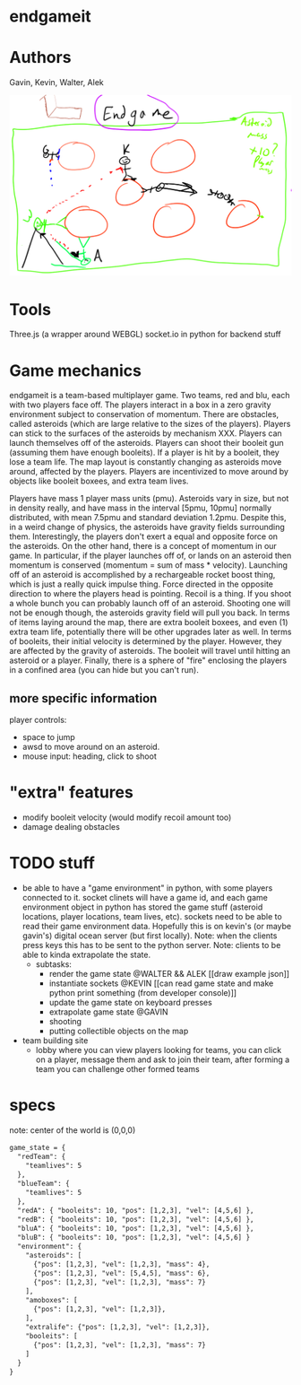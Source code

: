# endgameit

# Authors
Gavin, Kevin, Walter, Alek

![endgame.png](endgame.png)

# Tools
Three.js (a wrapper around WEBGL)
socket.io in python for backend stuff

# Game mechanics
endgameit is a team-based multiplayer game. Two teams, red and blu, each with two players face off. 
The players interact in a box in a zero gravity environment subject to conservation of momentum. 
There are obstacles, called asteroids (which are large relative to the sizes of the players). 
Players can stick to the surfaces of the asteroids by mechanism XXX. 
Players can launch themselves off of the asteroids. 
Players can shoot their booleit gun (assuming them have enough booleits).
If a player is hit by a booleit, they lose a team life.
The map layout is constantly changing as asteroids move around, affected by the players. 
Players are incentivized to move around by objects like booleit boxees, and extra team lives.

Players have mass 1 player mass units (pmu).
Asteroids vary in size, but not in density really, and have mass in the
interval [5pmu, 10pmu] normally distributed, with mean 7.5pmu and standard
deviation 1.2pmu.
Despite this, in a weird change of physics, the asteroids have gravity fields surrounding them. 
Interestingly, the players don't exert a equal and opposite force on the asteroids. 
On the other hand, there is a concept of momentum in our game. In particular,
if the player launches off of, or lands on an asteroid then momentum is
conserved (momentum = sum of mass * velocity).
Launching off of an asteroid is accomplished by a rechargeable rocket boost
thing, which is just a really quick impulse thing. Force directed in the
opposite direction to where the players head is pointing. 
Recoil is a thing. If you shoot a whole bunch you can probably launch off of an
asteroid. Shooting one will not be enough though, the asteroids gravity field
will pull you back.
In terms of items laying around the map, there are extra booleit boxees, and
even (1) extra team life, potentially there will be other upgrades later as well.
In terms of booleits, their initial velocity is determined by the player.
However, they are affected by the gravity of asteroids. The booleit will travel
until hitting an asteroid or a player. 
Finally, there is a sphere of "fire" enclosing the players in a confined area
(you can hide but you can't run).

## more specific information
player controls:
- space to jump
- awsd to move around on an asteroid.
- mouse input: heading, click to shoot

# "extra" features
- modify booleit velocity (would modify recoil amount too) 
- damage dealing obstacles

# TODO stuff

- be able to have a "game environment" in python, with some players connected to it. socket clinets will have a game id, and each game environment object in python has stored the game stuff (asteroid locations, player locations, team lives, etc). sockets need to be able to read their game environment data. Hopefully this is on kevin's (or maybe gavin's) digital ocean server (but first locally). Note: when the clients press keys this has to be sent to the python server. Note: clients to be able to kinda extrapolate the state.
  - subtasks: 
    - render the game state @WALTER && ALEK [[draw example json]]
    - instantiate sockets @KEVIN [[can read game state and make python print something (from developer console)]]
    - update the game state on keyboard presses 
    - extrapolate game state @GAVIN
    - shooting
    - putting collectible objects on the map
- team building site
  - lobby where you can view players looking for teams, you can click on a player, message them and ask to join their team, after forming a team you can challenge other formed teams


# specs
note: center of the world is (0,0,0)

```
game_state = {
  "redTeam": {
    "teamlives": 5
  },
  "blueTeam": {
    "teamlives": 5
  },
  "redA": { "booleits": 10, "pos": [1,2,3], "vel": [4,5,6] },
  "redB": { "booleits": 10, "pos": [1,2,3], "vel": [4,5,6] },
  "bluA": { "booleits": 10, "pos": [1,2,3], "vel": [4,5,6] },
  "bluB": { "booleits": 10, "pos": [1,2,3], "vel": [4,5,6] }
  "environment": {
    "asteroids": [
      {"pos": [1,2,3], "vel": [1,2,3], "mass": 4},
      {"pos": [1,2,3], "vel": [5,4,5], "mass": 6},
      {"pos": [1,2,3], "vel": [1,2,3], "mass": 7}
    ],
    "amoboxes": [
      {"pos": [1,2,3], "vel": [1,2,3]},
    ],
    "extralife": {"pos": [1,2,3], "vel": [1,2,3]},
    "booleits": [
      {"pos": [1,2,3], "vel": [1,2,3], "mass": 7}
    ]
  }
}
```

